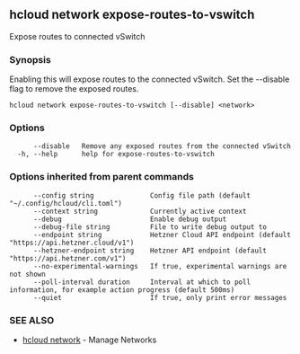 ## hcloud network expose-routes-to-vswitch

Expose routes to connected vSwitch

### Synopsis

Enabling this will expose routes to the connected vSwitch. Set the --disable flag to remove the exposed routes.

```
hcloud network expose-routes-to-vswitch [--disable] <network>
```

### Options

```
      --disable   Remove any exposed routes from the connected vSwitch
  -h, --help      help for expose-routes-to-vswitch
```

### Options inherited from parent commands

```
      --config string              Config file path (default "~/.config/hcloud/cli.toml")
      --context string             Currently active context
      --debug                      Enable debug output
      --debug-file string          File to write debug output to
      --endpoint string            Hetzner Cloud API endpoint (default "https://api.hetzner.cloud/v1")
      --hetzner-endpoint string    Hetzner API endpoint (default "https://api.hetzner.com/v1")
      --no-experimental-warnings   If true, experimental warnings are not shown
      --poll-interval duration     Interval at which to poll information, for example action progress (default 500ms)
      --quiet                      If true, only print error messages
```

### SEE ALSO

* [hcloud network](hcloud_network.md)	 - Manage Networks
